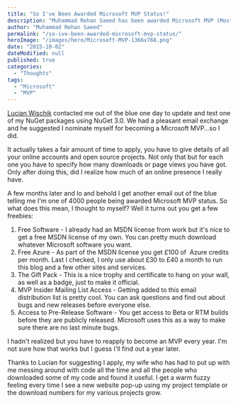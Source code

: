 ```yaml
---
title: "So I've Been Awarded Microsoft MVP Status!"
description: "Muhammad Rehan Saeed has been awarded Microsoft MVP (Most Valuable Professional) status."
author: "Muhammad Rehan Saeed"
permalink: "/so-ive-been-awarded-microsoft-mvp-status/"
heroImage: "/images/hero/Microsoft-MVP-1366x768.png"
date: "2015-10-02"
dateModified: null
published: true
categories:
  - "Thoughts"
tags:
  - "Microsoft"
  - "MVP"
---
```


[Lucian Wischik](http://blogs.msdn.com/b/lucian/) contacted me out of the blue one day to update and test one of my NuGet packages using NuGet 3.0. We had a pleasant email exchange and he suggested I nominate myself for becoming a Microsoft MVP...so I did.

It actually takes a fair amount of time to apply, you have to give details of all your online accounts and open source projects. Not only that but for each one you have to specify how many downloads or page views you have got. Only after doing this, did I realize how much of an online presence I really have.

A few months later and lo and behold I get another email out of the blue telling me I'm one of 4000 people being awarded Microsoft MVP status. So what does this mean, I thought to myself? Well it turns out you get a few freebies:

1. Free Software - I already had an MSDN license from work but it's nice to get a free MSDN license of my own. You can pretty much download whatever Microsoft software you want.
2. Free Azure - As part of the MSDN license you get £100 of  Azure credits per month. Last I checked, I only use about £30 to £40 a month to run this blog and a few other sites and services.
3. The Gift Pack - This is a nice trophy and certificate to hang on your wall, as well as a badge, just to make it official.
4. MVP Insider Mailing List Access - Getting added to this email distribution list is pretty cool. You can ask questions and find out about bugs and new releases before everyone else.
5. Access to Pre-Release Software - You get access to Beta or RTM builds before they are publicly released. Microsoft uses this as a way to make sure there are no last minute bugs.

I hadn't realized but you have to reapply to become an MVP every year. I'm not sure how that works but I guess I'll find out a year later.

Thanks to Lucian for suggesting I apply, my wife who has had to put up with me messing around with code all the time and all the people who downloaded some of my code and found it useful. I get a warm fuzzy feeling every time I see a new website pop-up using my project template or the download numbers for my various projects grow.
